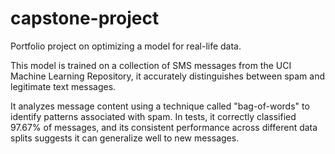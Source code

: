 # capstone-project
Portfolio project on optimizing a model for real-life data.

This model is trained on a collection of SMS messages from the UCI Machine Learning Repository,
it accurately distinguishes between spam and legitimate text messages. 

It analyzes message content using a technique called "bag-of-words" to identify patterns associated with spam. 
In tests, it correctly classified 97.67% of messages, and its consistent performance across different data 
splits suggests it can generalize well to new messages.
